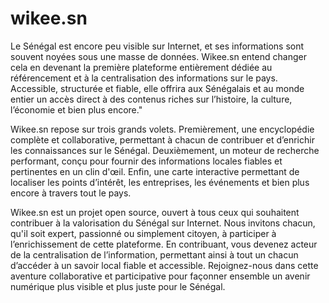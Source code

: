 # wikee.sn

Le Sénégal est encore peu visible sur Internet, et ses informations sont souvent noyées sous une masse de données. Wikee.sn entend changer cela en devenant la première plateforme entièrement dédiée au référencement et à la centralisation des informations sur le pays. Accessible, structurée et fiable, elle offrira aux Sénégalais et au monde entier un accès direct à des contenus riches sur l’histoire, la culture, l’économie et bien plus encore."

Wikee.sn repose sur trois grands volets. Premièrement, une encyclopédie complète et collaborative, permettant à chacun de contribuer et d’enrichir les connaissances sur le Sénégal. Deuxièmement, un moteur de recherche performant, conçu pour fournir des informations locales fiables et pertinentes en un clin d'œil. Enfin, une carte interactive permettant de localiser les points d’intérêt, les entreprises, les événements et bien plus encore à travers tout le pays.

Wikee.sn est un projet open source, ouvert à tous ceux qui souhaitent contribuer à la valorisation du Sénégal sur Internet. Nous invitons chacun, qu'il soit expert, passionné ou simplement citoyen, à participer à l’enrichissement de cette plateforme. En contribuant, vous devenez acteur de la centralisation de l’information, permettant ainsi à tout un chacun d’accéder à un savoir local fiable et accessible. Rejoignez-nous dans cette aventure collaborative et participative pour façonner ensemble un avenir numérique plus visible et plus juste pour le Sénégal.
